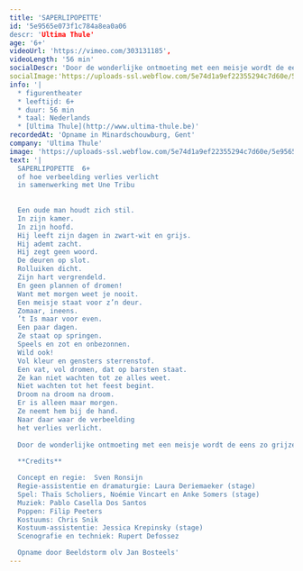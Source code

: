 ```yaml
---
title: 'SAPERLIPOPETTE'
id: '5e9565e073f1c784a8ea0a06
descr: 'Ultima Thule'
age: '6+'
videoUrl: 'https://vimeo.com/303131185',
videoLength: '56 min'
socialDescr: 'Door de wonderlijke ontmoeting met een meisje wordt de eens zo grijze wereld van een oude man met een groot verdriet, beetje bij beetje terug gevuld met kleur. '
socialImage:'https://uploads-ssl.webflow.com/5e74d1a9ef22355294c7d60e/5e9565bd19faa74c5a511ea6_UltimaThule_SAPERLIPOPETTE_web.jpg'
info: '|
  * figurentheater
  * leeftijd: 6+
  * duur: 56 min
  * taal: Nederlands
  * [Ultima Thule](http://www.ultima-thule.be)‍'
recordedAt: 'Opname in Minardschouwburg, Gent'
company: 'Ultima Thule'
image: 'https://uploads-ssl.webflow.com/5e74d1a9ef22355294c7d60e/5e9565bd19faa74c5a511ea6_UltimaThule_SAPERLIPOPETTE_web.jpg'
text: '|
  SAPERLIPOPETTE  6+
  of hoe verbeelding verlies verlicht
  in samenwerking met Une Tribu
  
  
  Een oude man houdt zich stil.
  In zijn kamer.
  In zijn hoofd.
  Hij leeft zijn dagen in zwart-wit en grijs.
  Hij ademt zacht.
  Hij zegt geen woord.
  De deuren op slot.
  Rolluiken dicht.
  Zijn hart vergrendeld.
  En geen plannen of dromen!
  Want met morgen weet je nooit.
  Een meisje staat voor z’n deur.
  Zomaar, ineens.
  ’t Is maar voor even.
  Een paar dagen.
  Ze staat op springen.
  Speels en zot en onbezonnen.
  Wild ook!
  Vol kleur en gensters sterrenstof.
  Een vat, vol dromen, dat op barsten staat.
  Ze kan niet wachten tot ze alles weet.
  Niet wachten tot het feest begint.
  Droom na droom na droom.
  Er is alleen maar morgen.
  Ze neemt hem bij de hand.
  Naar daar waar de verbeelding
  het verlies verlicht.
  
  Door de wonderlijke ontmoeting met een meisje wordt de eens zo grijze wereld van een oude man met een groot verdriet, beetje bij beetje terug gevuld met kleur.
  
  **Credits**

  Concept en regie:  Sven Ronsijn
  Regie-assistentie en dramaturgie: Laura Deriemaeker (stage)
  Spel: Thaïs Scholiers, Noémie Vincart en Anke Somers (stage)
  Muziek: Pablo Casella Dos Santos
  Poppen: Filip Peeters
  Kostuums: Chris Snik
  Kostuum-assistentie: Jessica Krepinsky (stage)
  Scenografie en techniek: Rupert Defossez

  Opname door Beeldstorm olv Jan Bosteels'
---
```

